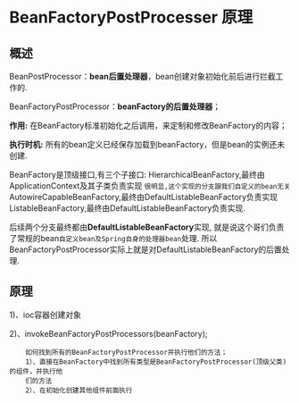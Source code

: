 # BeanFactoryPostProcesser 原理

## 概述

BeanPostProcessor：**bean后置处理器**，bean创建对象初始化前后进行拦截工作的.

BeanFactoryPostProcessor：**beanFactory的后置处理器**；

**作用:**
在BeanFactory标准初始化之后调用，来定制和修改BeanFactory的内容；
	
**执行时机:**
所有的bean定义已经保存加载到beanFactory，但是bean的实例还未创建.

BeanFactory是顶级接口,有三个子接口:
HierarchicalBeanFactory,最终由ApplicationContext及其子类负责实现
`很明显,这个实现的分支跟我们自定义的bean无关`
AutowireCapableBeanFactory,最终由DefaultListableBeanFactory负责实现
ListableBeanFactory,最终由DefaultListableBeanFactory负责实现.

后续两个分支最终都由**DefaultListableBeanFactory**实现,
就是说这个哥们负责了常规的bean`自定义bean及Spring自身的处理器bean`处理.
所以BeanFactoryPostProcessor实际上就是对DefaultListableBeanFactory的后置处理.


## 原理

1)、ioc容器创建对象

2)、invokeBeanFactoryPostProcessors(beanFactory);

```
	如何找到所有的BeanFactoryPostProcessor并执行他们的方法；
	1）、直接在BeanFactory中找到所有类型是BeanFactoryPostProcessor(顶级父类)的组件，并执行他
	们的方法
	2）、在初始化创建其他组件前面执行
```


